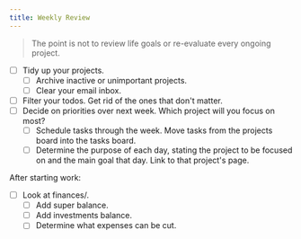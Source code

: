 ```yaml
---
title: Weekly Review
---
```


> The point is not to review life goals or re-evaluate every ongoing project. 

- [ ] Tidy up your projects.
    - [ ] Archive inactive or unimportant projects.
    - [ ] Clear your email inbox.
- [ ] Filter your todos. Get rid of the ones that don't matter.
- [ ] Decide on priorities over next week. Which project will you focus on most?
    - [ ] Schedule tasks through the week. Move tasks from the projects board into the tasks board.
    - [ ] Determine the purpose of each day, stating the project to be focused on and the main goal that day. Link to that project's page.

After starting work:
- [ ] Look at finances/. 
    - [ ] Add super balance.
    - [ ] Add investments balance.
    - [ ] Determine what expenses can be cut.
